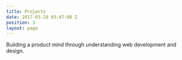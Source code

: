 ```yaml
---
title: Projects
date: 2017-03-24 03:47:00 Z
position: 3
layout: page
---
```


Building a product mind through understanding web development and design.